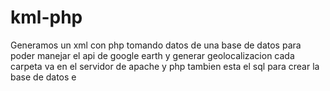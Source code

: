 kml-php
=======

Generamos un xml con php tomando datos de una base de datos para poder manejar el api de google earth y generar geolocalizacion 
cada carpeta va en el servidor de apache y php tambien esta el sql para crear la base de datos e
